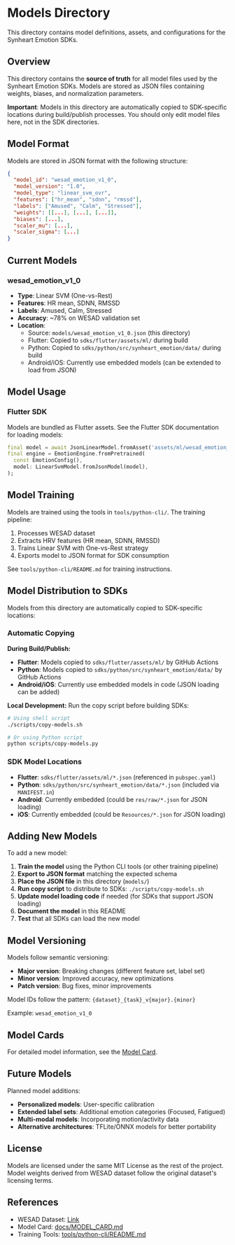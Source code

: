 # Models Directory

This directory contains model definitions, assets, and configurations for the Synheart Emotion SDKs.

## Overview

This directory contains the **source of truth** for all model files used by the Synheart Emotion SDKs. Models are stored as JSON files containing weights, biases, and normalization parameters.

**Important**: Models in this directory are automatically copied to SDK-specific locations during build/publish processes. You should only edit model files here, not in the SDK directories.

## Model Format

Models are stored in JSON format with the following structure:

```json
{
  "model_id": "wesad_emotion_v1_0",
  "model_version": "1.0",
  "model_type": "linear_svm_ovr",
  "features": ["hr_mean", "sdnn", "rmssd"],
  "labels": ["Amused", "Calm", "Stressed"],
  "weights": [[...], [...], [...]],
  "biases": [...],
  "scaler_mu": [...],
  "scaler_sigma": [...]
}
```

## Current Models

### wesad_emotion_v1_0

- **Type**: Linear SVM (One-vs-Rest)
- **Features**: HR mean, SDNN, RMSSD
- **Labels**: Amused, Calm, Stressed
- **Accuracy**: ~78% on WESAD validation set
- **Location**: 
  - Source: `models/wesad_emotion_v1_0.json` (this directory)
  - Flutter: Copied to `sdks/flutter/assets/ml/` during build
  - Python: Copied to `sdks/python/src/synheart_emotion/data/` during build
  - Android/iOS: Currently use embedded models (can be extended to load from JSON)

## Model Usage

### Flutter SDK

Models are bundled as Flutter assets. See the Flutter SDK documentation for loading models:

```dart
final model = await JsonLinearModel.fromAsset('assets/ml/wesad_emotion_v1_0.json');
final engine = EmotionEngine.fromPretrained(
  const EmotionConfig(),
  model: LinearSvmModel.fromJsonModel(model),
);
```

## Model Training

Models are trained using the tools in `tools/python-cli/`. The training pipeline:

1. Processes WESAD dataset
2. Extracts HRV features (HR mean, SDNN, RMSSD)
3. Trains Linear SVM with One-vs-Rest strategy
4. Exports model to JSON format for SDK consumption

See `tools/python-cli/README.md` for training instructions.

## Model Distribution to SDKs

Models from this directory are automatically copied to SDK-specific locations:

### Automatic Copying

**During Build/Publish:**
- **Flutter**: Models copied to `sdks/flutter/assets/ml/` by GitHub Actions
- **Python**: Models copied to `sdks/python/src/synheart_emotion/data/` by GitHub Actions
- **Android/iOS**: Currently use embedded models in code (JSON loading can be added)

**Local Development:**
Run the copy script before building SDKs:
```bash
# Using shell script
./scripts/copy-models.sh

# Or using Python script
python scripts/copy-models.py
```

### SDK Model Locations

- **Flutter**: `sdks/flutter/assets/ml/*.json` (referenced in `pubspec.yaml`)
- **Python**: `sdks/python/src/synheart_emotion/data/*.json` (included via `MANIFEST.in`)
- **Android**: Currently embedded (could be `res/raw/*.json` for JSON loading)
- **iOS**: Currently embedded (could be `Resources/*.json` for JSON loading)

## Adding New Models

To add a new model:

1. **Train the model** using the Python CLI tools (or other training pipeline)
2. **Export to JSON format** matching the expected schema
3. **Place the JSON file** in this directory (`models/`)
4. **Run copy script** to distribute to SDKs: `./scripts/copy-models.sh`
5. **Update model loading code** if needed (for SDKs that support JSON loading)
6. **Document the model** in this README
7. **Test** that all SDKs can load the new model

## Model Versioning

Models follow semantic versioning:
- **Major version**: Breaking changes (different feature set, label set)
- **Minor version**: Improved accuracy, new optimizations
- **Patch version**: Bug fixes, minor improvements

Model IDs follow the pattern: `{dataset}_{task}_v{major}.{minor}`

Example: `wesad_emotion_v1_0`

## Model Cards

For detailed model information, see the [Model Card](../docs/MODEL_CARD.md).

## Future Models

Planned model additions:

- **Personalized models**: User-specific calibration
- **Extended label sets**: Additional emotion categories (Focused, Fatigued)
- **Multi-modal models**: Incorporating motion/activity data
- **Alternative architectures**: TFLite/ONNX models for better portability

## License

Models are licensed under the same MIT License as the rest of the project. Model weights derived from WESAD dataset follow the original dataset's licensing terms.

## References

- WESAD Dataset: [Link](https://www.uni-augsburg.de/en/fakultaet/fai/informatik/prof/hem/datensatze-und-tools/wesad/)
- Model Card: [docs/MODEL_CARD.md](../docs/MODEL_CARD.md)
- Training Tools: [tools/python-cli/README.md](../tools/python-cli/README.md)

